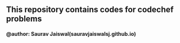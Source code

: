 ## This repository contains codes for codechef problems

#### @author: Saurav Jaiswal(sauravjaiswalsj.github.io)
